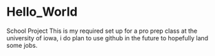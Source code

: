 # Hello_World
School Project
This is my required set up for a pro prep class at the university of iowa, i do plan to use github in the future to hopefully land some jobs.
